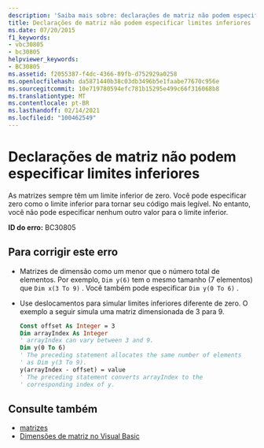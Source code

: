 ```yaml
---
description: 'Saiba mais sobre: declarações de matriz não podem especificar limites inferiores'
title: Declarações de matriz não podem especificar limites inferiores
ms.date: 07/20/2015
f1_keywords:
- vbc30805
- bc30805
helpviewer_keywords:
- BC30805
ms.assetid: f2055387-f4dc-4366-89fb-d752929a0258
ms.openlocfilehash: da5871440b38c03db3496b5e1faabe77670c956e
ms.sourcegitcommit: 10e719780594efc781b15295e499c66f316068b8
ms.translationtype: MT
ms.contentlocale: pt-BR
ms.lasthandoff: 02/14/2021
ms.locfileid: "100462549"
---
```

# <a name="array-declarations-cannot-specify-lower-bounds"></a>Declarações de matriz não podem especificar limites inferiores

As matrizes sempre têm um limite inferior de zero. Você pode especificar zero como o limite inferior para tornar seu código mais legível. No entanto, você não pode especificar nenhum outro valor para o limite inferior.

**ID do erro:** BC30805

## <a name="to-correct-this-error"></a>Para corrigir este erro

- Matrizes de dimensão como um menor que o número total de elementos. Por exemplo, `Dim y(6)` tem o mesmo tamanho (7 elementos) que `Dim x(3 To 9)` . Você também pode especificar `Dim y(0 To 6)` .

- Use deslocamentos para simular limites inferiores diferente de zero. O exemplo a seguir simula uma matriz dimensionada de 3 para 9.

  ```vb
  Const offset As Integer = 3
  Dim arrayIndex As Integer
  ' arrayIndex can vary between 3 and 9.
  Dim y(0 To 6)
  ' The preceding statement allocates the same number of elements
  ' as Dim y(3 To 9).
  y(arrayIndex - offset) = value
  ' The preceding statement converts arrayIndex to the
  ' corresponding index of y.
  ```

## <a name="see-also"></a>Consulte também

- [matrizes](../programming-guide/language-features/arrays/index.md)
- [Dimensões de matriz no Visual Basic](../programming-guide/language-features/arrays/array-dimensions.md)
